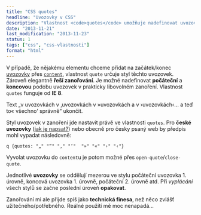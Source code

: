 ```yaml
---
title: "CSS quotes"
headline: "Uvozovky v CSS"
description: "Vlastnost <code>quotes</code> umožňuje nadefinovat uvozovky, které se okolo značky objeví."
date: "2013-11-21"
last_modification: "2013-11-23"
status: 1
tags: ["css", "css-vlastnosti"]
format: "html"
---
```


<p>V případě, že nějakému elementu chceme přidat na začátek/konec <a href="/uvozovky">uvozovky</a> přes <a href="/content-attr"><code>content</code></a>, vlastnost <code>quote</code> určuje styl těchto uvozovek. Zároveň elegantně <b>řeší zanořování</b>. Je možné nadefinovat <b>počáteční</b> a <b>koncovou</b> podobu uvozovek v prakticky libovolném zanoření. Vlastnost <code>quotes</code> funguje od <b>IE 8</b>.</p>

<div class="live">
  <style>
    q {quotes: "„" "“" "‚" "‘"  "»" "«" "›" "‹"}
    q:before {content: open-quote}
    q:after {content: close-quote}
  </style>
  <p>Text <q>v uvozovkách v <q>uvozovkách v <q>uvozovkách a v <q>uvozovkách</q>… a teď  to</q>
  všechno</q> správně</q> ukončit.</p>
</div>

<p>Styl uvozovek v zanoření jde nastavit právě ve vlastnosti <code>quotes</code>. Pro <b>české uvozovky</b> (<a href="/ceska-klavesnice">jak je napsat?</a>) nebo obecně pro česky psaný web by předpis mohl vypadat následovně:</p>

<pre><code>q {quotes: "„" "“" "‚" "‘"  "»" "«" "›" "‹"}</code></pre>

<p>Vyvolat uvozovku do <code>content</code>u je potom možné přes <code>open-quote</code>/<code>close-quote</code>.</p>

<p>Jednotlivé <b>uvozovky</b> se oddělují mezerou ve stylu počáteční uvozovka 1. úrovně, koncová uvozovka 1. úrovně, počáteční 2. úrovně atd. Při <i>vyplácání</i> všech stylů se začne poslední úroveň <b>opakovat</b>.</p>

<p>Zanořování mi ale přijde spíš jako <b>technická finesa</b>, než něco zvlášť užitečného/potřebného. Reálné použití mě moc nenapadá…</p>